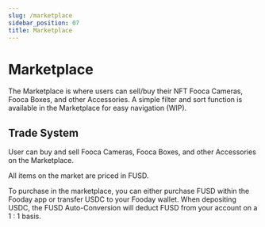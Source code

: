 ```yaml
---
slug: /marketplace
sidebar_position: 07
title: Marketplace
---
```


# Marketplace 

The Marketplace is where users can sell/buy their NFT Fooca Cameras, Fooca Boxes, and other Accessories. A simple filter and sort function is available in the Marketplace for easy navigation (WIP).

## Trade System

User can buy and sell Fooca Cameras, Fooca Boxes, and other Accessories on the Marketplace. 

All items on the market are priced in FUSD.

To purchase in the marketplace, you can either purchase FUSD within the Fooday app or transfer USDC to your Fooday wallet. When depositing USDC, the FUSD Auto-Conversion will deduct FUSD from your account on a 1 : 1 basis.